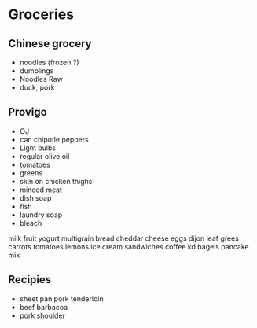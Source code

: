 # Groceries

## Chinese grocery

- noodles (frozen ?)
- dumplings
- Noodles Raw
- duck, pork

## Provigo

- OJ
- can chipotle peppers
- Light bulbs
- regular olive oil
- tomatoes
- greens
- skin on chicken thighs
- minced meat
- dish soap
- fish
- laundry soap
- bleach

milk
fruit
yogurt
multigrain bread
cheddar cheese
eggs
dijon
leaf grees
carrots
tomatoes
lemons
ice cream sandwiches
coffee
kd
bagels
pancake mix

## Recipies

- sheet pan pork tenderloin
- beef barbacoa
- pork shoulder

